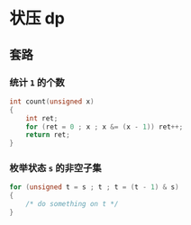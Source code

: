 # 状压 dp

## 套路

### 统计 `1` 的个数

```cpp
int count(unsigned x)
{
    int ret;
    for (ret = 0 ; x ; x &= (x - 1)) ret++;
    return ret;
}
```

### 枚举状态 `s` 的非空子集

```cpp
for (unsigned t = s ; t ; t = (t - 1) & s)
{
    /* do something on t */
}
```
